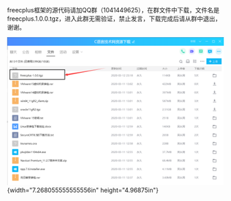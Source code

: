 freecplus框架的源代码请加QQ群（1041449625），在群文件中下载，文件名是freecplus.1.0.0.tgz，进入此群无需验证，禁止发言，下载完成后请从群中退出，谢谢。

![](/images/230/media/image1.png){width="7.268055555555556in"
height="4.96875in"}
